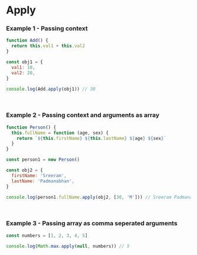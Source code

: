 # Apply

### Example 1 - Passing context

```js
function Add() {
  return this.val1 + this.val2
}

const obj1 = {
  val1: 10,
  val2: 20,
}

console.log(Add.apply(obj1)) // 30
```

&nbsp;

### Example 2 - Passing context and arguments as array

```js
function Person() {
  this.fullName = function (age, sex) {
    return `${this.firstName} ${this.lastName} ${age} ${sex}`
  }
}

const person1 = new Person()

const obj2 = {
  firstName: 'Sreeram',
  lastName: 'Padmanabhan',
}

console.log(person1.fullName.apply(obj2, [30, 'M'])) // Sreeram Padmanabhan 30 M
```

&nbsp;

### Example 3 - Passing array as comma seperated arguments

```js
const numbers = [1, 2, 3, 4, 5]

console.log(Math.max.apply(null, numbers)) // 5
```

&nbsp;
